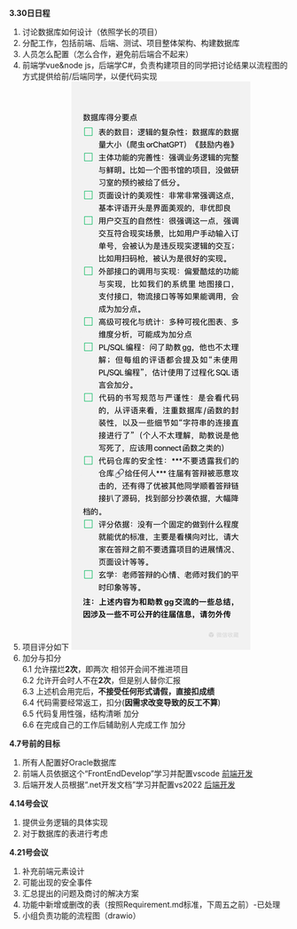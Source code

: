 **3.30日日程**
1. 讨论数据库如何设计（依照学长的项目）
2. 分配工作，包括前端、后端、测试、项目整体架构、构建数据库
3. 人员怎么配置（怎么合作，避免前后端合不起来）
4. 前端学vue&node js，后端学C#，负责构建项目的同学把讨论结果以流程图的方式提供给前/后端同学，以便代码实现
5. 项目评分如下
![项目评分](Resource/Standard.jpg)
6. 加分与扣分  
    6.1 允许摆烂**2次**，即两次 相邻开会间不推进项目  
    6.2 允许开会时人不在**2次**，但是别人替你汇报  
    6.3 上述机会用完后，**不接受任何形式请假，直接扣成绩**  
    6.4 代码需要经常返工，扣分(**因需求改变导致的反工不算**)  
    6.5 代码复用性强，结构清晰 加分  
    6.6 在完成自己的工作后辅助别人完成工作 加分

**4.7号前的目标**
1. 所有人配置好Oracle数据库
2. 前端人员依据这个“FrontEndDevelop”学习并配置vscode
[前端开发](./Resource/FrontEndDevelop.pdf)
3. 后端开发人员根据“.net开发文档”学习并配置vs2022
[后端开发](./Resource/BackendDevelop.pptx)

**4.14号会议**
1. 提供业务逻辑的具体实现
2. 对于数据库的表进行考虑

**4.21号会议**
1. 补充前端元素设计
2. 可能出现的安全事件
3. 汇总提出的问题及商讨的解决方案
4. 功能中新增或删改的表（按照Requirement.md标准，下周五之前）-已处理
5. 小组负责功能的流程图（drawio）